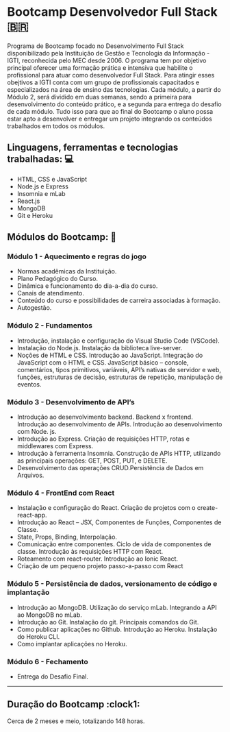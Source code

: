 # Bootcamp Desenvolvedor Full Stack :brazil:

Programa de Bootcamp focado no Desenvolvimento Full Stack disponibilizado pela Instituição de Gestão e Tecnologia da Informação - IGTI, reconhecida pelo MEC desde 2006. O programa tem por objetivo principal oferecer uma formação prática e intensiva que habilite o profissional para atuar
como desenvolvedor Full Stack. Para atingir esses obejtivos a IGTI conta com um grupo de profissionais capacitados e especializados na área de ensino das tecnologias.
Cada módulo, a partir do Módulo 2, será dividido em duas semanas, sendo a primeira para desenvolvimento do conteúdo prático, e a segunda para entrega do desafio de cada módulo.
Tudo isso para que ao final do Bootcamp o aluno possa estar apto a desenvolver e entregar um projeto integrando os conteúdos trabalhados em todos os módulos.


## Linguagens, ferramentas e tecnologias trabalhadas: :computer:

<ul>
  <li> HTML, CSS e JavaScript </li>
  <li> Node.js e Express </li>
  <li> Insomnia e mLab </li>
  <li> React.js </li>
  <li> MongoDB </li>
  <li> Git e Heroku </li>
</ul>

## Módulos do Bootcamp: :pencil:

<h3> Módulo 1 - Aquecimento e regras do jogo </h3>
<ul list-style="none">
  <li> Normas acadêmicas da Instituição. </li>
  <li> Plano Pedagógico do Curso. </li>
  <li> Dinâmica e funcionamento do dia-a-dia do curso. </li>
  <li> Canais de atendimento. </li>
  <li> Conteúdo do curso e possibilidades de carreira associadas à formação. </li>
  <li> Autogestão. </li>
</ul>

<h3> Módulo 2 - Fundamentos </h3>
<ul list-style="none">
  <li> Introdução, instalação e configuração do Visual Studio Code (VSCode). </li>
  <li> Instalação do Node.js. Instalação da biblioteca live-server. </li>
  <li> Noções de HTML e CSS. Introdução ao JavaScript. Integração do JavaScript com o
  HTML e CSS. JavaScript básico – console, comentários, tipos primitivos, variáveis, API’s
  nativas de servidor e web, funções, estruturas de decisão, estruturas de repetição,
  manipulação de eventos. </li>
</ul>

<h3> Módulo 3 - Desenvolvimento de API’s </h3>
<ul list-style="none">
  <li> Introdução ao desenvolvimento backend. Backend x frontend. Introdução ao
  desenvolvimento de APIs. Introdução ao desenvolvimento com Node. js. </li>
  <li> Introdução ao Express. Criação de requisições HTTP, rotas e middlewares com Express. </li>
  <li> Introdução à ferramenta Insomnia. Construção de APIs HTTP, utilizando as principais
  operações: GET, POST, PUT, e DELETE. </li>
  <li> Desenvolvimento das operações CRUD.Persistência de Dados em Arquivos. </li>
</ul>

<h3> Módulo 4 - FrontEnd com React </h3>
<ul list-style="none">
 <li> Instalação e configuração do React. Criação de projetos com o create-react-app. </li>
 <li> Introdução ao React – JSX, Componentes de Funções, Componentes de Classe. </li>
 <li> State, Props, Binding, Interpolação. </li>
 <li> Comunicação entre componentes. Ciclo de vida de componentes de classe. Introdução
  às requisições HTTP com React. </li>
 <li> Roteamento com react-router. Introdução ao Ionic React. </li>
 <li> Criação de um pequeno projeto passo-a-passo com React </li>
</ul>

<h3> Módulo 5 - Persistência de dados, versionamento de código e implantação </h3>
<ul list-style:none>
  <li> Introdução ao MongoDB. Utilização do serviço mLab. Integrando a API ao MongoDB no
  mLab. </li>
  <li> Introdução ao Git. Instalação do git. Principais comandos do Git. </li>
  <li> Como publicar aplicações no Github. Introdução ao Heroku. Instalação do Heroku CLI. </li>
  <li> Como implantar aplicações no Heroku. </li>
 </ul>

<h3> Módulo 6 - Fechamento </h3>
<ul list-style="none">
  <li> Entrega do Desafio Final. </li>
</ul>

<hr>
<h2> Duração do Bootcamp :clock1: </h2>

Cerca de 2 meses e meio, totalizando 148 horas. 
